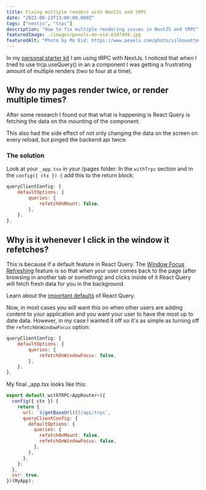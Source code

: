 ```yaml
---
title: Fixing multiple renders with NextJs and tRPC
date: "2022-08-23T13:00:00.000Z"
tags: ["nextjs", "trpc"]
description: "How to fix multiple rendering issues in NextJS and tRPC"
featuredImage: ./images/pexels-mo-eid-8347499.jpg
featuredAlt: "Photo by Mo Eid: https://www.pexels.com/photo/silhouette-of-person-standing-near-a-doorway-with-bright-light-8347499/"
---
```


In my [personal starter kit](https://github.com/jelaniharris/JAH-Stack) I am using tRPC with NextJs. I noticed that when I tried to use trcp.useQuery() in an a component I was getting a frustrating amount of multiple renders (two to four at a time).

## Why do my pages render twice, or render multiple times?

After some research I found out that what is happening is React Query is fetching the data on the mounting of the component. 

This also had the side effect of not only changing the data on the screen on every reload, but pinged the backend api twice.

### The solution

Look at your ```_app.tsx``` in your /pages folder. In the ```withTrpc``` section and in the ```config({ ctx }) {``` add this to the return block:

```javascript
queryClientConfig: {
    defaultOptions: {
        queries: {
            refetchOnMount: false,
        },
    },
},
```

## Why is it whenever I click in the window it refetches?

This is because if a default feature in React Query. The [Window Focus Refreshing](https://tanstack.com/query/v4/docs/guides/window-focus-refetching) feature is so that when your user comes back to the page (after browsing in another tab or something) and clicks inside of it React Query will fetch fresh data for you in the background.

Learn about the [important defaults](https://tanstack.com/query/v4/docs/guides/important-defaults) of React Query.

Now, in most cases you will want this on when other users are adding content to your application and you want your user to have the most up to date data. However, in my case I wanted it off so it's as simple as turning off the ```refetchOnWindowFocus``` option:

```javascript
queryClientConfig: {
    defaultOptions: {
        queries: {
            refetchOnWindowFocus: false,
        },
    },
},
```

My final _app.tsx looks like this:
```javascript
export default withTRPC<AppRouter>({
  config({ ctx }) {
    return {
      url: `${getBaseUrl()}/api/trpc`,
      queryClientConfig: {
        defaultOptions: {
          queries: {
            refetchOnMount: false,
            refetchOnWindowFocus: false,
          },
        },
      },
    };
  },
  ssr: true,
})(MyApp);
```
